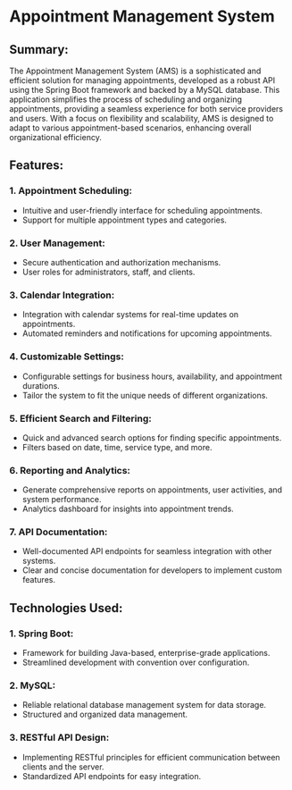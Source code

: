 # Appointment Management System

## Summary:

The Appointment Management System (AMS) is a sophisticated and efficient solution for managing appointments, developed as a robust API using the Spring Boot framework and backed by a MySQL database. This application simplifies the process of scheduling and organizing appointments, providing a seamless experience for both service providers and users. With a focus on flexibility and scalability, AMS is designed to adapt to various appointment-based scenarios, enhancing overall organizational efficiency.

## Features:

### 1. Appointment Scheduling:

- Intuitive and user-friendly interface for scheduling appointments.
- Support for multiple appointment types and categories.

### 2. User Management:

- Secure authentication and authorization mechanisms.
- User roles for administrators, staff, and clients.

### 3. Calendar Integration:

- Integration with calendar systems for real-time updates on appointments.
- Automated reminders and notifications for upcoming appointments.

### 4. Customizable Settings:

- Configurable settings for business hours, availability, and appointment durations.
- Tailor the system to fit the unique needs of different organizations.

### 5. Efficient Search and Filtering:

- Quick and advanced search options for finding specific appointments.
- Filters based on date, time, service type, and more.

### 6. Reporting and Analytics:

- Generate comprehensive reports on appointments, user activities, and system performance.
- Analytics dashboard for insights into appointment trends.

### 7. API Documentation:

- Well-documented API endpoints for seamless integration with other systems.
- Clear and concise documentation for developers to implement custom features.

## Technologies Used:

### 1. Spring Boot:

- Framework for building Java-based, enterprise-grade applications.
- Streamlined development with convention over configuration.

### 2. MySQL:

- Reliable relational database management system for data storage.
- Structured and organized data management.

### 3. RESTful API Design:

- Implementing RESTful principles for efficient communication between clients and the server.
- Standardized API endpoints for easy integration.
